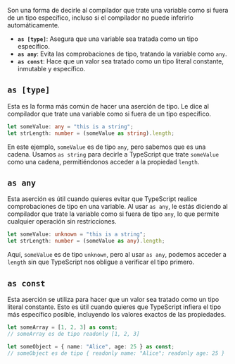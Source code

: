 Son una forma de decirle al compilador que trate una variable como si fuera de un tipo específico, incluso si el compilador no puede inferirlo automáticamente.

- **`as [type]`**: Asegura que una variable sea tratada como un tipo específico.
- **`as any`**: Evita las comprobaciones de tipo, tratando la variable como `any`.
- **`as const`**: Hace que un valor sea tratado como un tipo literal constante, inmutable y específico.

## `as [type]`
Esta es la forma más común de hacer una aserción de tipo. Le dice al compilador que trate una variable como si fuera de un tipo específico.
```ts
let someValue: any = "this is a string";
let strLength: number = (someValue as string).length;
```

En este ejemplo, `someValue` es de tipo `any`, pero sabemos que es una cadena. Usamos `as string` para decirle a TypeScript que trate `someValue` como una cadena, permitiéndonos acceder a la propiedad `length`.

## `as any`
Esta aserción es útil cuando quieres evitar que TypeScript realice comprobaciones de tipo en una variable. Al usar `as any`, le estás diciendo al compilador que trate la variable como si fuera de tipo `any`, lo que permite cualquier operación sin restricciones.

```ts
let someValue: unknown = "this is a string";
let strLength: number = (someValue as any).length;
```

Aquí, `someValue` es de tipo `unknown`, pero al usar `as any`, podemos acceder a `length` sin que TypeScript nos obligue a verificar el tipo primero.

## `as const`
Esta aserción se utiliza para hacer que un valor sea tratado como un tipo literal constante. Esto es útil cuando quieres que TypeScript infiera el tipo más específico posible, incluyendo los valores exactos de las propiedades.

```ts
let someArray = [1, 2, 3] as const;
// someArray es de tipo readonly [1, 2, 3]

let someObject = { name: "Alice", age: 25 } as const;
// someObject es de tipo { readonly name: "Alice"; readonly age: 25 }
```

